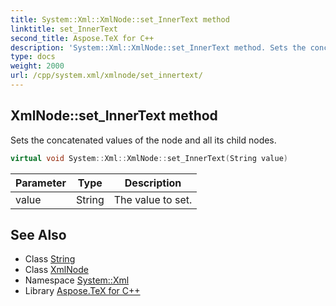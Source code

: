 ```yaml
---
title: System::Xml::XmlNode::set_InnerText method
linktitle: set_InnerText
second_title: Aspose.TeX for C++
description: 'System::Xml::XmlNode::set_InnerText method. Sets the concatenated values of the node and all its child nodes in C++.'
type: docs
weight: 2000
url: /cpp/system.xml/xmlnode/set_innertext/
---
```

## XmlNode::set_InnerText method


Sets the concatenated values of the node and all its child nodes.

```cpp
virtual void System::Xml::XmlNode::set_InnerText(String value)
```


| Parameter | Type | Description |
| --- | --- | --- |
| value | String | The value to set. |

## See Also

* Class [String](../../../system/string/)
* Class [XmlNode](../)
* Namespace [System::Xml](../../)
* Library [Aspose.TeX for C++](../../../)
